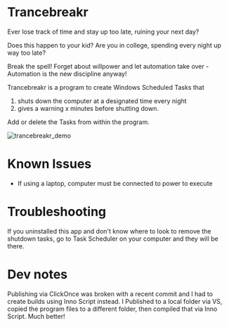 # Trancebreakr

Ever lose track of time and stay up too late, ruining your next day? 

Does this happen to your kid? Are you in college, spending every night up way too late? 

Break the spell! Forget about willpower and let automation take over - Automation is the new discipline anyway!

Trancebreakr is a program to create Windows Scheduled Tasks that 
1) shuts down the computer at a designated time every night
2) gives a warning x minutes before shutting down. 

Add or delete the Tasks from within the program. 


![trancebreakr_demo](https://user-images.githubusercontent.com/6875673/202711070-5d5ae8ee-ea7e-42bb-8645-90b9c878e0e7.png)
# Known Issues
- If using a laptop, computer must be connected to power to execute

# Troubleshooting

If you uninstalled this app and don't know where to look to remove the shutdown tasks, go to Task Scheduler on your computer and they will be there. 


# Dev notes
Publishing via ClickOnce was broken with a recent commit and I had to create builds using Inno Script instead. I Published to a local folder via VS, copied the program files to a different folder, then compiled that via Inno Script. Much better!
